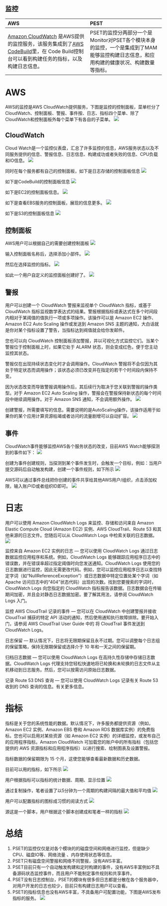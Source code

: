 ## 监控

| AWS | PEST |
| :--- | :--- |
| [Amazon CloudWatch](amazon-cloudwatch.md) 是AWS提供的监控服务，该服务集成到了[AWS CodeBuild](aws-codebuild.md)里，在 Code Build控制台可以看到构建任务的指标，以及构建日志信息。 | PSET的监控分两部分一个是Monitor对PSET各个模块本身的监控，一个是集成到了MAM能够监控构建日志信息，和应用构建的健康状况、构建数量等指标。 |

# AWS
AWS的监控是AWS CloudWatch提供服务，下图是监控的控制面板，菜单栏分了CloudWatch、控制面板、警报、事件按、日志、指标四个菜单、除了CloudWatch和控制面板外每个菜单下有各自的子菜单。
![](/assets/2019-02-22_105616.png)
## CloudWatch
Cloud Watch是一个监控仪表盘，汇总了许多监控的信息，AWS服务状态以及不同服务提供的信息、警报信息、日志信息、构建成功或者失败的信息、CPU负载和IO信息。
![](/assets/2019-02-22_110007.png)

同时在每个服务都有自己的控制面板，如下是日志存储的控制面板信息
![](/assets/2019-02-22_112654.png)

如下是CodeBuild的控制面板信息
![](/assets/2019-02-22_112758.png)

如下是EC2的控制面板信息。
![](/assets/2019-02-22_112445.png)

如下是查看EBS服务的控制面板，展现的信息更多。
![](/assets/2019-02-22_112128.png)

如下是S3的控制面板信息
![](/assets/2019-02-22_112411.png)

## 控制面板
AWS用户可以根据自己的需要创建控制面板
![](/assets/2019-02-22_113032.png)

输入控制面板名称后，选择添加小部件。
![](/assets/2019-02-22_113145.png)

然后在选择监控的指标。
![](/assets/2019-02-22_113427.png)

如此一个用户自定义的监控面板创建好了。
![](/assets/2019-02-22_115932.png)

## 警报
用户可以创建一个 CloudWatch 警报来监视单个 CloudWatch 指标，或基于 CloudWatch 指标监视数学表达式的结果。警报根据指标或表达式在多个时间段内相对于某阈值的值执行一项或多项操作。该操作可以是 Amazon EC2 操作、Amazon EC2 Auto Scaling 操作或发送到 Amazon SNS 主题的通知，大白话就是你对某个指标设置了警告，当指标达到阀值就会给你发邮件。

您也可以向 CloudWatch 控制面板添加警报，并以可视化方式监控它们。当某个警报位于控制面板上时，如果它处于 ALARM 状态，则会变成红色，便于您主动监控其状态。

警报仅在出现持续状态变化时才会调用操作。CloudWatch 警报将不会仅因为其处于特定状态而调用操作；该状态必须已改变并在指定的若干个时间段内保持不变。

因为状态改变而导致警报调用操作后，其后续行为取决于您关联到警报的操作类型。对于 Amazon EC2 Auto Scaling 操作，警报会在警报保持新状态的每个时间段中继续调用操作。对于 Amazon SNS 通知，不会调用额外操作。
![](/assets/2019-02-22_120242.png)

创建警报，所需要填写的信息。需要说明的是AutoScaling操作，该操作适用于如果你的某个应用计算资源枯竭或者访问的流量剧增可以自动扩容。
![](/assets/2019-02-22_120418.png)

## 事件
CloudWatch事件能够监控AWS各个服务状态的改变，目前AWS Watch能够探测到的事件如下：
![](/assets/2019-02-22_154655.png)

创建为事件创建规则，当探测到某个事件发生时，会触发一个目标，例如：当用户提交源码后自动触发构建，创建一个事件规则，如下所示
![](/assets/2019-02-22_155034.png)

AWS可以通过事件总线把你创建的事件共享给其他AWS用户/组织，点击添加权限，输入账户ID或者组织ID即可。
![](/assets/2019-02-22_155259.png)

# 日志
用户可以使用 Amazon CloudWatch Logs 来监控、存储和访问来自 Amazon Elastic Compute Cloud (Amazon EC2) 实例、AWS CloudTrail、Route 53 和其他来源的日志文件。您随后可以从 CloudWatch Logs 中检索关联的日志数据。
![](/assets/2019-02-22_155819.png)

监控来自 Amazon EC2 实例的日志 — 您可以使用 CloudWatch Logs 通过日志数据监控应用程序和系统。例如，CloudWatch Logs 能够跟踪应用程序日志中的错误数，并在错误率超过指定阈值时向您发送通知。CloudWatch Logs 使用您的日志数据进行监控，因此无需更改代码。例如，您可以监控应用程序日志以查找特定字词（如“NullReferenceException”）或日志数据中特定位置处某个字词（如 Apache 访问日志中的“404”状态代码）出现的次数。找到您要搜索的字词时，CloudWatch Logs 向您指定的 CloudWatch 指标报告该数据。日志数据会在传输期间加密，并且会对静态日志数据加密。要了解其用法，请参阅 CloudWatch Logs 入门。

监控 AWS CloudTrail 记录的事件 — 您可以在 CloudWatch 中创建警报并接收 CloudTrail 捕获的特定 API 活动的通知，然后使用通知执行故障排除。要开始入门，请参阅 AWS CloudTrail User Guide 中的 将 CloudTrail 事件发送到 CloudWatch Logs。

日志保留 — 默认情况下，日志将无限期保留且永不过期。您可以调整每个日志组的保留策略，保持无限期保留或选择介于 10 年和一天之间的保留期。

归档日志数据 — 您可以使用 CloudWatch Logs 在高持久性存储中存储日志数据。CloudWatch Logs 代理支持您轻松快速地将已轮换和未轮换的日志文件从主机移动到日志服务。然后，您可以按需访问原始日志数据。

记录 Route 53 DNS 查询 — 您可以使用 CloudWatch Logs 记录有关 Route 53 收到的 DNS 查询的信息。有关更多信息。

# 指标
指标是关于您的系统性能的数据。默认情况下，许多服务都提供资源（例如，Amazon EC2 实例、Amazon EBS 卷和 Amazon RDS 数据库实例）的免费指标。您也可以启用对某些资源（如 Amazon EC2 实例）的详细监控，或发布自己的应用程序指标。Amazon CloudWatch 可加载您的账户中的所有指标（包括您提供的 AWS 资源指标和应用程序指标）以进行搜索、绘制图表及设置警报。

指标数据的保留期限为 15 个月，这使您能够查看最新数据和历史数据。

目前可以用的指标，如下所示
![](/assets/2019-02-22_161443.png)

用户根据指标可以指标的统计数据、周期、显示位置
![](/assets/2019-02-22_161801.png)

通过复制操作，笔者设置了以5分钟为一个周期的构建间隔的最大值和平均值
![](/assets/2019-02-22_162138.png)

用户可以配置指标的图标成习惯的阅读方式
![](/assets/2019-02-22_162406.png)

源这是一个脚本，用户根据这个脚本创建成和笔者一样的指标
![](/assets/2019-02-22_162622.png)

# 总结

1. PSET的监控仅仅是对各个模块的的磁盘空间和网络进行监控，但是缺少CPU、磁盘IO等、网络流量
、内存使用状态等信息。
2. PSET只有磁盘空间警报和网络不同警报，没有AWS丰富。
3. PSET目前只有一个自动触发构建和定时构建的事件，没有AWS丰富例如不具备源码状态监控事件，而且用户不能制定事件规则和共享事件。
4. PSET没有日志控制台，PSET的模块有很多但日志都是分散在各个服务器中，对用户开发的日志也较少，目前只有构建日志用户可以查看。
2. PSET的指标信息也没有AWS丰富，不具备用户可配置功能，下图是AWS发布指标的服务。
![](/assets/2019-02-22_163628.png)
